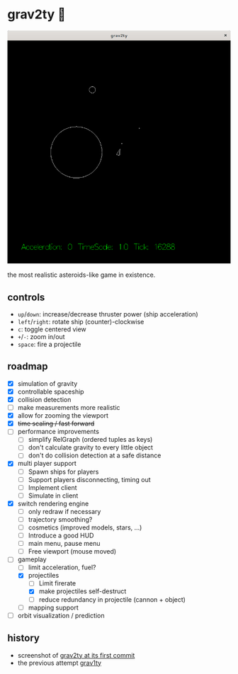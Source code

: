 # grav2ty :rocket:

![screenshot of grav2ty showing a spaceship, a planet, an asteroid orbiting and two projectiles](./doc/grav2ty-2019-05-24.png)

the most realistic asteroids-like game in existence.

## controls

* `up`/`down`: increase/decrease thruster power (ship acceleration)
* `left`/`right`: rotate ship (counter)-clockwise
* `c`: toggle centered view
* `+`/`-`: zoom in/out
* `space`: fire a projectile

## roadmap

- [x] simulation of gravity
- [x] controllable spaceship
- [x] collision detection
- [ ] make measurements more realistic
- [x] allow for zooming the viewport
- [x] ~~time scaling / fast forward~~
- [ ] performance improvements
  - [ ] simplify RelGraph (ordered tuples as keys)
  - [ ] don't calculate gravity to every little object
  - [ ] don't do collision detection at a safe distance
- [x] multi player support
  - [ ] Spawn ships for players
  - [ ] Support players disconnecting, timing out
  - [ ] Implement client
  - [ ] Simulate in client
- [x] switch rendering engine
  - [ ] only redraw if necessary
  - [ ] trajectory smoothing?
  - [ ] cosmetics (improved models, stars, …)
  - [ ] Introduce a good HUD
  - [ ] main menu, pause menu
  - [ ] Free viewport (mouse moved)
- [ ] gameplay
  - [ ] limit acceleration, fuel?
  - [x] projectiles
    - [ ] Limit firerate
    - [x] make projectiles self-destruct
    - [ ] reduce redundancy in projectile (cannon + object)
  - [ ] mapping support
- [ ] orbit visualization / prediction

## history

* screenshot of [grav2ty at its first commit](./doc/grav2ty-first-commit.png)
* the previous attempt [grav1ty](https://github.com/sternenseemann/grav2ty/tree/grav1ty)

